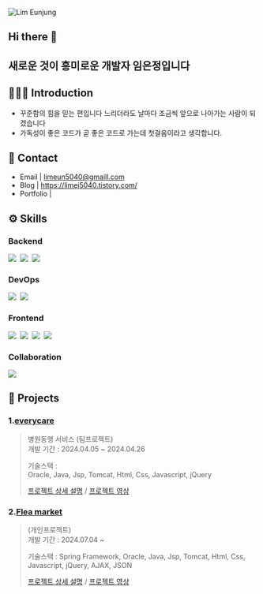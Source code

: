 

<!-- 타이틀 부분 -->
![Lim Eunjung](https://capsule-render.vercel.app/api?type=wave&color=auto&height=300&section=header&text=Lim%20Eunjung&fontSize=90)

<!-- 내용 부분 -->
## Hi there 👋
## 새로운 것이 흥미로운 개발자 임은정입니다

<div class="introduction">
    <h2>🙋🏻‍♀️ Introduction</h2>
    <ul>
        <li>꾸준함의 힘을 믿는 편입니다 느리더라도 날마다 조금씩 앞으로 나아가는 사람이 되겠습니다</li>
        <li>가독성이 좋은 코드가 곧 좋은 코드로 가는데 첫걸음이라고 생각합니다.</li>
    </ul>
</div>

<div class="Contact">
    <h2>📇 Contact</h2>
    <ul>
        <li>Email | <a href="limeun5040@gmail.com">limeun5040@gmaill.com</a></li>
        <li>Blog | <a href="https://limej5040.tistory.com/">https://limej5040.tistory.com/</a></li>
        <li>Portfolio | <a href="#"></a></li>
    </ul>
</div>
<div class="Skills">
    <h2>⚙️ Skills</h2>
    <h3>Backend</h3>
    <div>
    <img src="https://img.shields.io/badge/java-007396?style=for-the-badge&logo=java&logoColor=white" style="pointer-events: none;">&nbsp
    <img src="https://img.shields.io/badge/spring-6DB33F?style=for-the-badge&logo=spring&logoColor=white" style="pointer-events: none;">&nbsp
    <img src="https://img.shields.io/badge/mysql-4479A1?style=for-the-badge&logo=mysql&logoColor=white" style="pointer-events: none;"> 
    </div> 
    <h3>DevOps</h3>
    <div>
     <img src="https://img.shields.io/badge/oracle-F80000?style=for-the-badge&logo=oracle&logoColor=white" style="pointer-events: none;">&nbsp
     <img src="https://img.shields.io/badge/apache tomcat-F8DC75?style=for-the-badge&logo=apachetomcat&logoColor=white" style="pointer-events: none;">&nbsp
  <br>
    </div> 
    <h3>Frontend</h3>
    <div>
    <img src="https://img.shields.io/badge/html5-E34F26?style=for-the-badge&logo=html5&logoColor=white"style="pointer-events: none;">&nbsp
    <img src="https://img.shields.io/badge/css-1572B6?style=for-the-badge&logo=css3&logoColor=white"style="pointer-events: none;">&nbsp
    <img src="https://img.shields.io/badge/javascript-F7DF1E?style=for-the-badge&logo=javascript&logoColor=black"style="pointer-events: none;">&nbsp
    <img src="https://img.shields.io/badge/jquery-0769AD?style=for-the-badge&logo=jquery&logoColor=white"style="pointer-events: none;">&nbsp
  <br>
    </div>
     <h3>Collaboration</h3>
    <div>
     <img src="https://img.shields.io/badge/github-181717?style=for-the-badge&logo=github&logoColor=white" style="pointer-events: none;"> 
</div>
<div class="project">
    <h2>📍 Projects</h2>
    <h3>1.<a href="https://github.com/limej5040/everycare">everycare</a></h3>
    <blockquote>
        <p> 병원동행 서비스 (팀프로젝트)
            <br>
            개발 기간 : 2024.04.05 ~ 2024.04.26
        </p>
        <p> 기술스택 : 
            <br>
            Oracle, Java, Jsp, Tomcat, Html, Css, Javascript, jQuery
        </p>
        <p>
            <a href="https://github.com/limej5040/everycare">프로젝트 상세 설명</a> / <a href="#">프로젝트 영상</a>
        </p>
    </blockquote>
</div>
<div class="project">
    <h3>2.<a href="https://github.com/limej5040/flea-market">Flea market</a></h3>
    <blockquote>
        <p>  (개인프로젝트)
            <br>
            개발 기간 : 2024.07.04 ~ 
        </p>
        <p> 기술스택 : 
            Spring Framework, Oracle, Java, Jsp, Tomcat, Html, Css, Javascript, jQuery, AJAX, JSON
        </p>
        <p>
            <a href="https://github.com/limej5040/flea-market">프로젝트 상세 설명</a> / <a href="#">프로젝트 영상</a>
        </p>
    </blockquote>
</div>
